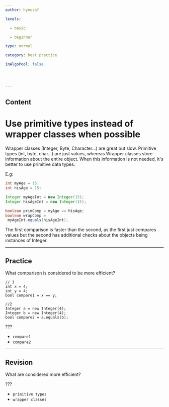 ```yaml
---
author: hyousaf

levels:

  - basic

  - beginner

type: normal

category: best practice

inAlgoPool: false




---
```

## Content
# Use primitive types instead of wrapper classes when possible

Wrapper classes (Integer, Byte, Character...) are great but slow. Primitive types (int, byte, char...) are just values, whereas Wrapper classes store information about the entire object. When this information is not needed, it's better to use primitive data types.

E.g:

```java
int myAge = 15;
int hisAge = 15;

Integer myAgeInt = new Integer(15);
Integer hisAgeInt = new Integer(15);

boolean primComp = myAge == hisAge;
boolean wrapComp =
 myAgeInt.equals(hisAgeInt);
```

The first comparison is faster than the second, as the first just compares values but the second has additional checks about the objects being instances of Integer.

---
## Practice

What comparison is considered to be more efficient?
```
// 1
int x = 4;
int y = 4;
bool compare1 = x == y;

//2
Integer a = new Integer(4);
Integer b = new Integer(4);
bool compare2 = a.equals(b);
```
???


* `compare1`
* `compare2`

---
## Revision

What are considered more efficient?

???


* `primitive types`
* `wrapper classes`

